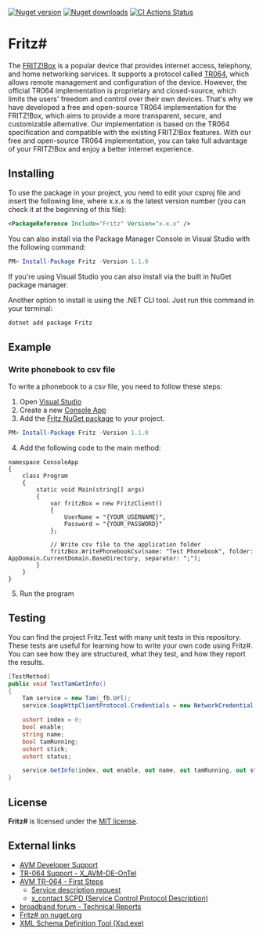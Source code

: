 
[![Nuget version](https://img.shields.io/nuget/v/Fritz)](https://www.nuget.org/packages/Fritz/)
[![Nuget downloads](https://img.shields.io/nuget/dt/Fritz)](https://www.nuget.org/packages/Fritz/)
[![CI Actions Status](https://github.com/chstorb/Fritz/actions/workflows/main.yml/badge.svg)](https://github.com/chstorb/Fritz/blob/master/.github/workflows/main.yml)

# Fritz#
The [FRITZ!Box](https://avm.de/produkte/fritzbox/) is a popular device that provides internet access, telephony, and home 
networking services. It supports a protocol called [TR064](https://avm.de/service/schnittstellen/), which allows remote 
management and configuration of the device. However, the official TR064 implementation is proprietary and closed-source, 
which limits the users' freedom and control over their own devices. That's why we have developed a free and open-source 
TR064 implementation for the FRITZ!Box, which aims to provide a more transparent, secure, and customizable alternative. 
Our implementation is based on the TR064 specification and compatible with the existing FRITZ!Box features. 
With our free and open-source TR064 implementation, you can take full advantage of your FRITZ!Box and enjoy a better internet experience.

## Installing

To use the package in your project, you need to edit your csproj file and insert the following line, where x.x.x is the latest version number (you can check it at the beginning of this file):
```xml
<PackageReference Include="Fritz" Version="x.x.x" />
```

You can also install via the Package Manager Console in Visual Studio with the following command:
```PowerShell
PM> Install-Package Fritz -Version 1.1.0
```

If you're using Visual Studio you can also install via the built in NuGet package manager.

Another option to install is using the .NET CLI tool. Just run this command in your terminal:
```bash
dotnet add package Fritz
```

## Example

### Write phonebook to csv file

To write a phonebook to a csv file, you need to follow these steps:

1. Open [Visual Studio](https://visualstudio.microsoft.com/)
2. Create a new [Console App](https://learn.microsoft.com/en-us/visualstudio/get-started/csharp/tutorial-console?view=vs-2022)
3. Add the [Fritz NuGet package](https://www.nuget.org/packages/Fritz) to your project. 
```PowerShell
PM> Install-Package Fritz -Version 1.1.0
```
4. Add the following code to the main method:
```Csharp
namespace ConsoleApp
{
    class Program
    {
        static void Main(string[] args)
        {
            var fritzBox = new FritzClient()
            {
                UserName = "{YOUR_USERNAME}",
                Password = "{YOUR_PASSWORD}"
            };
                    
            // Write csv file to the application folder
            fritzBox.WritePhonebookCsv(name: "Test Phonebook", folder: AppDomain.CurrentDomain.BaseDirectory, separator: ";");
        }
    }
}
```

5. Run the program

## Testing

You can find the project Fritz.Test with many unit tests in this repository. These tests are useful for learning how to write your own code using Fritz#. 
You can see how they are structured, what they test, and how they report the results. 

```csharp
[TestMethod]
public void TestTamGetInfo()
{
    Tam service = new Tam(_fb.Url);
    service.SoapHttpClientProtocol.Credentials = new NetworkCredential(userName: _fb.UserName, password: _fb.Password);

    ushort index = 0;
    bool enable;
    string name;
    bool tamRunning;
    ushort stick;
    ushort status;

    service.GetInfo(index, out enable, out name, out tamRunning, out stick, out status);
}
```

## License

**Fritz#** is licensed under the [MIT license](https://github.com/chstorb/Fritz/blob/master/LICENSE.txt).


## External links
* [AVM Developer Support](https://avm.de/service/schnittstellen/) 
* [TR-064 Support - X_AVM-DE-OnTel](https://avm.de/fileadmin/user_upload/Global/Service/Schnittstellen/x_contactSCPD.pdf)
* [AVM TR-064 - First Steps](https://avm.de/fileadmin/user_upload/Global/Service/Schnittstellen/AVM_TR-064_first_steps.pdf)
  * [Service description request](http://fritz.box:49000/tr64desc.xml)
  * [x_contact SCPD (Service Control Protocol Description)](http://fritz.box:49000/x_contactSCPD.xml)
* [broadband forum - Technical Reports](https://www.broadband-forum.org/standards-and-software/technical-specifications/technical-reports)
* [Fritz# on nuget.org](https://www.nuget.org/packages/Fritz)
* [XML Schema Definition Tool (Xsd.exe)](https://docs.microsoft.com/en-US/dotnet/standard/serialization/xml-schema-definition-tool-xsd-exe)
